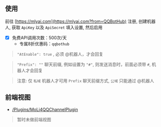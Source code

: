 




## 使用


前往 [https://mlyai.com](https://mlyai.com?from=QQBotHub) 注册, 创建机器人, 获取 `ApiKey` 以及 `ApiSecret` 填入设置, 然后启用

- [x] 免费API调用次数：500次/天
  - 专属8折优惠码：`qqbothub`


> `"AtEnable": true` , 必须 @机器人，才会回复

> `"Prefix": ""` 聊天前缀, 例如设置为 `"#"`, 则发送消息时，前面必须带 `#`, 机器人才会回复


> 注意: 仅 `私域` 机器人才可用 `Prefix` 聊天前缀方式, `公域` 只能通过 @机器人

## 前端视图

- [/Plugins/MoLi4QQChannelPlugin](/Plugins/MoLi4QQChannelPlugin)

> 暂时未做前端视图


<!-- Matomo Image Tracker-->
<img referrerpolicy="no-referrer-when-downgrade" src="https://matomo.moeci.com/matomo.php?idsite=2&amp;rec=1&amp;action_name=Plugins.MoLi4QQChannelPlugin-v0.1.5.README" style="border:0" alt="" />
<!-- End Matomo -->
